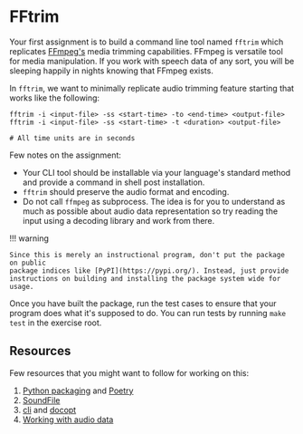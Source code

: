 # FFtrim

Your first assignment is to build a command line tool named `fftrim` which
replicates [FFmpeg's](https://ffmpeg.org/) media trimming capabilities. FFmpeg
is versatile tool for media manipulation. If you work with speech data of any
sort, you will be sleeping happily in nights knowing that FFmpeg exists.

In `fftrim`, we want to minimally replicate audio trimming feature starting that
works like the following:

``` shell
fftrim -i <input-file> -ss <start-time> -to <end-time> <output-file>
fftrim -i <input-file> -ss <start-time> -t <duration> <output-file>

# All time units are in seconds
```

Few notes on the assignment:

- Your CLI tool should be installable via your language's standard method and
  provide a command in shell post installation.
- `fftrim` should preserve the audio format and encoding.
- Do not call `ffmpeg` as subprocess. The idea is for you to understand as much
  as possible about audio data representation so try reading the input using a
  decoding library and work from there.

!!! warning

    Since this is merely an instructional program, don't put the package on public
    package indices like [PyPI](https://pypi.org/). Instead, just provide
    instructions on building and installing the package system wide for usage.

Once you have built the package, run the test cases to ensure that your program
does what it's supposed to do. You can run tests by running `make test` in the
exercise root.

## Resources
Few resources that you might want to follow for working on this:

1. [Python packaging](https://packaging.python.org/) and
   [Poetry](https://python-poetry.org/)
2. [SoundFile](https://pysoundfile.readthedocs.io/en/latest/)
3. [cli](https://github.com/urfave/cli) and [docopt](http://docopt.org/)
4. [Working with audio data](https://outline.vernacular.ai/doc/working-with-audio-5gKrlodN8s)

